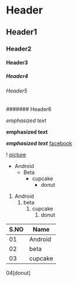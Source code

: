 # Header
## Header1
### Header2
#### Header3
##### Header4
###### Header5
####### Header6


*emphasized text*

**emphasized text**

***emphasized text***
[facebook](www.facebook.com)

! [picture]( https://crackberry.com/sites/crackberry.com/files/styles/large/public/topic_images/2013/ANDROID.png?itok=xhm7jaxS )

 * Android
      * Beta
          *  cupcake
             *  donut
    
  1. Android
       1. beta
           1. cupcake
                1. donut


S.NO |  Name
-----|----------
  01 |  Android
  02 |  beta
  03 |  cupcake
04[donut]


















   
